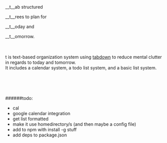 
<br>
<br>

__t__ab structured

__t__rees to plan for 

__t__oday and 

__t__omorrow.
<br>
<br>
<br>

t is text-based organization system using [tabdown](https://github.com/freshdried/tabdown.git) to reduce mental clutter in regards to today and tomorrow.<br>It includes a calendar system, a todo list system, and a basic list system.

<br>
<br>
<br>

######todo:
- cal
 - google calendar integration
- get list formatted
- make it use homedirectory/s (and then maybe a config file)
- add to npm with install -g stuff
- add deps to package.json
